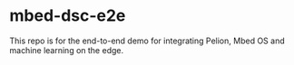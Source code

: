 # mbed-dsc-e2e
This repo is for the end-to-end demo for integrating Pelion, Mbed OS and machine learning on the edge. 
